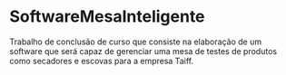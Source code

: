 # SoftwareMesaInteligente
Trabalho de conclusão de curso que consiste na elaboração de um software que será capaz de gerenciar uma mesa de testes de produtos como secadores e escovas para a empresa Taiff.
